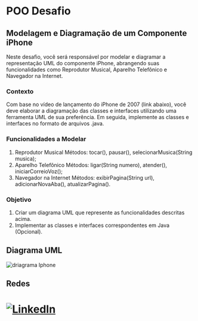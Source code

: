# POO Desafio


## Modelagem e Diagramação de um Componente iPhone


Neste desafio, você será responsável por modelar e diagramar a representação UML do componente iPhone, abrangendo suas funcionalidades como Reprodutor Musical, Aparelho Telefônico e Navegador na Internet.

### Contexto

Com base no vídeo de lançamento do iPhone de 2007 (link abaixo), você deve elaborar a diagramação das classes e interfaces utilizando uma ferramenta UML de sua preferência. Em seguida, implemente as classes e interfaces no formato de arquivos .java.

### Funcionalidades a Modelar


1. Reprodutor Musical
   Métodos: tocar(), pausar(), selecionarMusica(String musica);
2. Aparelho Telefônico
   Métodos: ligar(String numero), atender(), iniciarCorreioVoz();
3. Navegador na Internet
   Métodos: exibirPagina(String url), adicionarNovaAba(), atualizarPagina().

### Objetivo

1. Criar um diagrama UML que represente as funcionalidades descritas acima.
2. Implementar as classes e interfaces correspondentes em Java (Opcional).

## Diagrama UML
![driagrama Iphone](https://github.com/ErickSantox/Desafio-DIO-POO/assets/118027969/a68da018-3a49-455f-952f-e3aa2aff8281)



## Redes

[![LinkedIn](https://img.shields.io/badge/LinkedIn-0077B5?style=for-the-badge&logo=linkedin&logoColor=white)](https://www.linkedin.com/in/erick-santos-62271419a/)
=======
